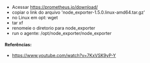 
- Acessar https://prometheus.io/download/
- copiar o link do arquivo 'node_exporter-1.5.0.linux-amd64.tar.gz'
- no Linux em opt: wget <link de download do agente>
- tar xf <agente baixado>
- renomeie o diretorio para node_exporter
- run o agente: /opt/node_exporter/node_exporter






####  Referências:
- https://www.youtube.com/watch?v=7KxVSK9yP-Y